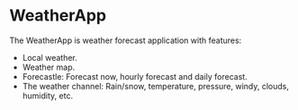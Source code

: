 # WeatherApp
The WeatherApp is weather forecast application with features: 
- Local weather.
- Weather map.
- Forecastle: Forecast now, hourly forecast and daily forecast. 
- The weather channel: Rain/snow, temperature, pressure, windy, clouds, humidity, etc.
